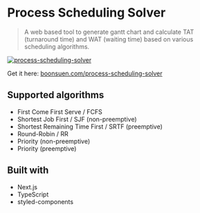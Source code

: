 # Process Scheduling Solver
> A web based tool to generate gantt chart and calculate TAT (turnaround time) and WAT (waiting time) based on various scheduling algorithms.

[![process-scheduling-solver](https://user-images.githubusercontent.com/19908657/118989767-e01a3d80-b9b4-11eb-8da5-71d632f562d8.png)](https://boonsuen.com/process-scheduling-solver)

Get it here: [boonsuen.com/process-scheduling-solver](https://boonsuen.com/process-scheduling-solver)

## Supported algorithms
- First Come First Serve / FCFS
- Shortest Job First / SJF (non-preemptive)
- Shortest Remaining Time First / SRTF (preemptive)
- Round-Robin / RR
- Priority (non-preemptive)
- Priority (preemptive)

## Built with
- Next.js
- TypeScript
- styled-components

